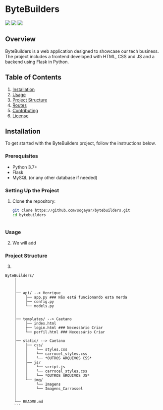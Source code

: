# ByteBuilders
  <a href="https://www.instagram.com/costelaa._" target="_blank"><img src="https://img.shields.io/badge/-Instagram-%23E4405F?style=for-the-badge&logo=instagram&logoColor=white" target="_blank"></a>
  <a href="https://discord.gg/BsRjgYD5jk" target="_blank"><img src="https://img.shields.io/badge/Discord-7289DA?style=for-the-badge&logo=discord&logoColor=white" target="_blank"></a>
  <a href="https://www.linkedin.com/in/henrique-sogayar-293bab1ba" target="_blank"><img src="https://img.shields.io/badge/-LinkedIn-%230077B5?style=for-the-badge&logo=linkedin&logoColor=white" target="_blank"></a>


## Overview

ByteBuilders is a web application designed to showcase our tech business. The project includes a frontend developed with HTML, CSS and JS and a backend using Flask in Python.

## Table of Contents

1. [Installation](#installation)
2. [Usage](#usage)
3. [Project Structure](#project-structure)
4. [Routes](#routes)
5. [Contributing](#contributing)
6. [License](#license)

## Installation

To get started with the ByteBuilders project, follow the instructions below.

### Prerequisites

- Python 3.7+
- Flask
- MySQL (or any other database if needed)

### Setting Up the Project

1. Clone the repository:

   ```sh
   git clone https://github.com/sogayar/bytebuilders.git
   cd bytebuilders



### Usage

2. We will add


### Project Structure

3. 
```
ByteBuilders/
    │
    │
    │
    │── api/ --> Henrique
    │    │── app.py ### Não está funcionando esta merda
    │    │── config.py 
    │    └── models.py 
    │
    │
    │── templates/ --> Caetano
    │    │── index.html 
    │    ├── login.html ### Necessário Criar
    │    └── perfil.html ### Necessário Criar
    │
    │── static/ --> Caetano
    │    │── css/ 
    │    │    └── styles.css
    │    │    └── carrocel_styles.css
    │    │    └── *OUTROS ARQUIVOS CSS*
    │    │── js/ 
    │    │    └── script.js
    │    │    └── carrocel_styles.css
    │    │    └── *OUTROS ARQUIVOS JS*
    │    └── img/ 
    │         └── Imagens
    │         └── Imagens_Carrossel
    │
    │
    └── README.md
    ```
